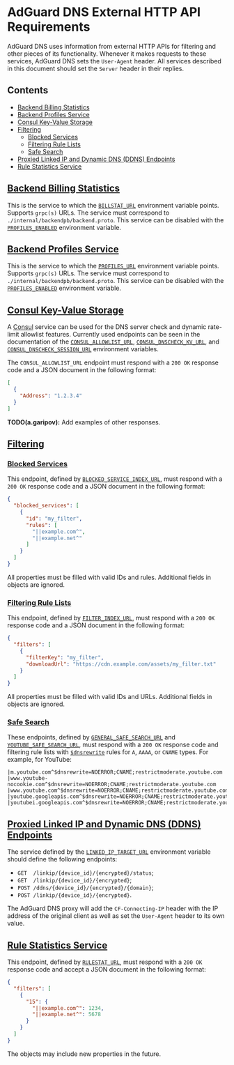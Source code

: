  #  AdGuard DNS External HTTP API Requirements

AdGuard DNS uses information from external HTTP APIs for filtering and other
pieces of its functionality.  Whenever it makes requests to these services,
AdGuard DNS sets the `User-Agent` header.  All services described in this
document should set the `Server` header in their replies.

<!--
    TODO(a.garipov): Reinspect uses of “should” and “must” throughout this
    document.
-->



##  Contents

 *  [Backend Billing Statistics](#backend-billstat)
 *  [Backend Profiles Service](#backend-profiles)
 *  [Consul Key-Value Storage](#consul)
 *  [Filtering](#filters)
     *  [Blocked Services](#filters-blocked-services)
     *  [Filtering Rule Lists](#filters-lists)
     *  [Safe Search](#filters-safe-search)
 *  [Proxied Linked IP and Dynamic DNS (DDNS) Endpoints](#backend-linkip)
 *  [Rule Statistics Service](#rulestat)



##  <a href="#backend-billstat" id="backend-billstat" name="backend-billstat">Backend Billing Statistics</a>

This is the service to which the [`BILLSTAT_URL`][env-billstat_url] environment
variable points.  Supports `grpc(s)` URLs.  The service must correspond to
`./internal/backendpb/backend.proto`.  This service can be disabled with the
[`PROFILES_ENABLED`][env-profiles_enabled] environment variable.

[env-billstat_url]: environment.md#BILLSTAT_URL
[env-profiles_enabled]: environment.md#PROFILES_ENABLED



##  <a href="#backend-profiles" id="backend-profiles" name="backend-profiles">Backend Profiles Service</a>

This is the service to which the [`PROFILES_URL`][env-profiles_url] environment
variable points.  Supports `grpc(s)` URLs.  The service must correspond to
`./internal/backendpb/backend.proto`.  This service can be disabled with the
[`PROFILES_ENABLED`][env-profiles_enabled] environment variable.

[env-profiles_url]: environment.md#PROFILES_URL



##  <a href="#consul" id="consul" name="consul">Consul Key-Value Storage</a>

A [Consul][consul-io] service can be used for the DNS server check and dynamic
rate-limit allowlist features.  Currently used endpoints can be seen in the
documentation of the [`CONSUL_ALLOWLIST_URL`][env-consul-allowlist],
[`CONSUL_DNSCHECK_KV_URL`][env-consul-dnscheck-kv], and
[`CONSUL_DNSCHECK_SESSION_URL`][env-consul-dnscheck-session] environment
variables.

The `CONSUL_ALLOWLIST_URL` endpoint must respond with a `200 OK` response code
and a JSON document in the following format:

```json
[
  {
    "Address": "1.2.3.4"
  }
]
```

**TODO(a.garipov):** Add examples of other responses.

[consul-io]:                   https://www.consul.io/
[env-consul-allowlist]:        environment.md#CONSUL_ALLOWLIST_URL
[env-consul-dnscheck-kv]:      environment.md#CONSUL_DNSCHECK_KV_URL
[env-consul-dnscheck-session]: environment.md#CONSUL_DNSCHECK_SESSION_URL



##  <a href="#filters" id="filters" name="filters">Filtering</a>

   ###  <a href="#filters-blocked-services" id="filters-blocked-services" name="filters-blocked-services">Blocked Services</a>

This endpoint, defined by [`BLOCKED_SERVICE_INDEX_URL`][env-services], must
respond with a `200 OK` response code and a JSON document in the following
format:

```json
{
  "blocked_services": [
    {
      "id": "my_filter",
      "rules": [
        "||example.com^",
        "||example.net^"
      ]
    }
  ]
}
```

All properties must be filled with valid IDs and rules.  Additional fields in
objects are ignored.



   ###  <a href="#filters-lists" id="filters-lists" name="filters-lists">Filtering Rule Lists</a>

This endpoint, defined by [`FILTER_INDEX_URL`][env-filters], must respond with a
`200 OK` response code and a JSON document in the following format:

```json
{
  "filters": [
    {
      "filterKey": "my_filter",
      "downloadUrl": "https://cdn.example.com/assets/my_filter.txt"
    }
  ]
}
```

All properties must be filled with valid IDs and URLs.  Additional fields in
objects are ignored.



   ###  <a href="#filters-safe-search" id="filters-safe-search" name="filters-safe-search">Safe Search</a>

These endpoints, defined by [`GENERAL_SAFE_SEARCH_URL`][env-general] and
[`YOUTUBE_SAFE_SEARCH_URL`][env-youtube], must respond with a `200 OK` response
code and filtering rule lists with [`$dnsrewrite`][rules-dnsrewrite] rules for
`A`, `AAAA`, or `CNAME` types.  For example, for YouTube:

```none
|m.youtube.com^$dnsrewrite=NOERROR;CNAME;restrictmoderate.youtube.com
|www.youtube-nocookie.com^$dnsrewrite=NOERROR;CNAME;restrictmoderate.youtube.com
|www.youtube.com^$dnsrewrite=NOERROR;CNAME;restrictmoderate.youtube.com
|youtube.googleapis.com^$dnsrewrite=NOERROR;CNAME;restrictmoderate.youtube.com
|youtubei.googleapis.com^$dnsrewrite=NOERROR;CNAME;restrictmoderate.youtube.com
```

[env-filters]:  environment.md#FILTER_INDEX_URL
[env-general]:  environment.md#GENERAL_SAFE_SEARCH_URL
[env-services]: environment.md#BLOCKED_SERVICE_INDEX_URL
[env-youtube]:  environment.md#YOUTUBE_SAFE_SEARCH_URL

<!--
    TODO(a.garipov): Replace with a link to the new KB when it is finished.
-->
[rules-dnsrewrite]: https://github.com/AdguardTeam/AdGuardHome/wiki/Hosts-Blocklists#dnsrewrite



##  <a href="#backend-linkip" id="backend-linkip" name="backend-linkip">Proxied Linked IP and Dynamic DNS (DDNS) Endpoints</a>

The service defined by the [`LINKED_IP_TARGET_URL`][env-linked_ip_target_url]
environment variable should define the following endpoints:

 *  `GET  /linkip/{device_id}/{encrypted}/status`;
 *  `GET  /linkip/{device_id}/{encrypted}`;
 *  `POST /ddns/{device_id}/{encrypted}/{domain}`;
 *  `POST /linkip/{device_id}/{encrypted}`.

The AdGuard DNS proxy will add the `CF-Connecting-IP` header with the IP address
of the original client as well as set the `User-Agent` header to its own value.

[env-linked_ip_target_url]: environment.md#LINKED_IP_TARGET_URL



##  <a href="#rulestat" id="rulestat" name="rulestat">Rule Statistics Service</a>

This endpoint, defined by [`RULESTAT_URL`][env-rulestat], must respond with a
`200 OK` response code and accept a JSON document in the following format:

```json
{
  "filters": [
    {
      "15": {
        "||example.com^": 1234,
        "||example.net^": 5678
      }
    }
  ]
}
```

The objects may include new properties in the future.

[env-rulestat]: environment.md#RULESTAT_URL
